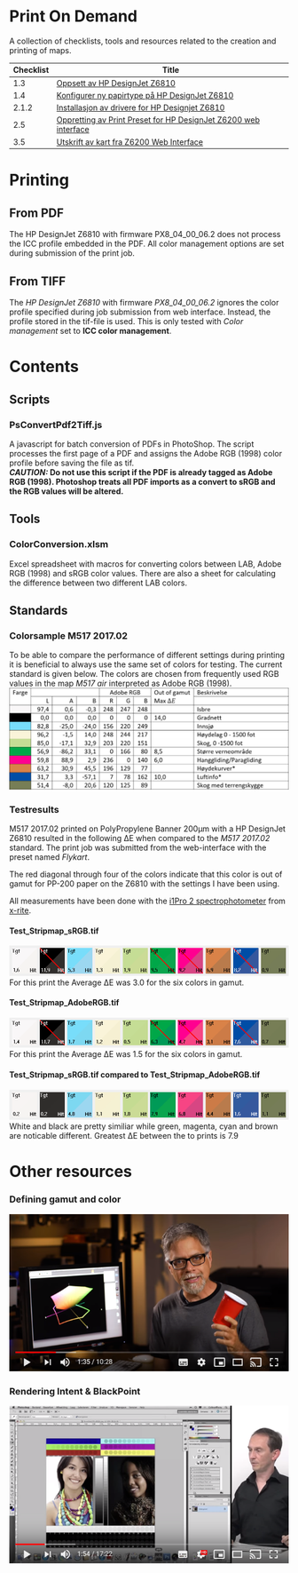 # Print On Demand
A collection of checklists, tools and resources related to the creation and printing of maps.


| Checklist | Title                                                                    |
|-----------|--------------------------------------------------------------------------|
| 1.3       | [Oppsett av HP DesignJet Z6810][cl1.3]                                   |
| 1.4       | [Konfigurer ny papirtype på HP DesignJet Z6810][cl1.4]                   |
| 2.1.2     | [Installasjon av drivere for HP Designjet Z6810][cl2.1.2]                |
| 2.5       | [Oppretting av Print Preset for HP DesignJet Z6200 web interface][cl2.5] |
| 3.5	      |	[Utskrift av kart fra Z6200 Web Interface][cl3.5]                        |
# Printing
## From  PDF
The HP DesignJet Z6810 with firmware PX8_04_00_06.2 does not process the ICC profile embedded in the PDF. All color management options are set during submission of the print job.

## From TIFF
The *HP DesignJet Z6810* with firmware *PX8_04_00_06.2* ignores the color profile specified during job submission from web interface. Instead, the profile stored in the tif-file is used. This is only tested with *Color management* set to **ICC color management**.

# Contents
## Scripts
### PsConvertPdf2Tiff.js
A javascript for batch conversion of PDFs in PhotoShop. The script processes the first page of a PDF and assigns the Adobe RGB (1998) color profile before saving the file as tif.
<br/>**_CAUTION:_ Do not use this script if the PDF is already tagged as Adobe RGB (1998). Photoshop treats all PDF imports as a convert to sRGB and the RGB values will be altered.**

## Tools
### ColorConversion.xlsm
Excel spreadsheet with macros for converting colors between LAB, Adobe RGB (1998) and sRGB color values. There are also a sheet for calculating the difference between two different LAB colors.

## Standards
### Colorsample M517 2017.02
To be able to compare the performance of different settings during printing it is beneficial to always use the same set of colors for testing. The current standard is given below. The colors are chosen from frequently used RGB values in the map *M517 air* interpreted as Adobe RGB (1998).
![Colorsample M517 2017.02](https://github.com/arildj78/PrintOnDemand/raw/master/webresources/M517%202017.02.png)

### Testresults
M517 2017.02 printed on PolyPropylene Banner 200µm with a HP DesignJet Z6810 resulted in the following ∆E when compared to the *M517 2017.02* standard. The print job was submitted from the web-interface with the preset named *Flykart*.

The red diagonal through four of the colors indicate that this color is out of gamut for PP-200 paper on the Z6810 with the settings I have been using.

All measurements have been done with the [i1Pro 2 spectrophotometer][i1Pro2] from [x-rite][x-rite].

#### Test_Stripmap_sRGB.tif
![sRGB.tif measured result](https://github.com/arildj78/PrintOnDemand/raw/master/webresources/dE_M517_2017.02-sRGB_print.png)
For this print the Average ∆E was 3.0 for the six colors in gamut.

#### Test_Stripmap_AdobeRGB.tif
![AdobeRGB.tif measured result](https://github.com/arildj78/PrintOnDemand/raw/master/webresources/dE_M517_2017.02-AdobeRGB_print.png)
For this print the Average ∆E was 1.5 for the six colors in gamut.

#### Test_Stripmap_sRGB.tif compared to Test_Stripmap_AdobeRGB.tif
![AdobeRGB.tif compared to AdobeRGB measured result](https://github.com/arildj78/PrintOnDemand/raw/master/webresources/dE_AdobeRGB-sRGB_print.png)
White and black are pretty similiar while green, magenta, cyan and brown are noticable different. Greatest ∆E between the to prints is 7.9


# Other resources
### Defining gamut and color
[![Defining gamut and color space](https://github.com/arildj78/PrintOnDemand/raw/master/webresources/screenshotGamut.png)](https://youtu.be/jVkjaUCkMps "Defining gamut and color space")

### Rendering Intent & BlackPoint
[![Rendering Intent & BlackPoint](https://github.com/arildj78/PrintOnDemand/raw/master/webresources/screenshotBlackPoint.png)](https://youtu.be/ixLrXsTvHyI "Rendering Intent & BlackPoint")




[i1Pro2]: https://www.xrite.com/categories/calibration-profiling/i1publish-pro-2
[x-rite]: https://www.xrite.com
[cl1.3]:   /Checklists/PDF/1.3%20-%20Oppsett%20av%20HP%20DesignJet%20Z6810.pdf
[cl1.4]:   /Checklists/PDF/1.4%20-%20Konfigurer%20ny%20papirtype%20på%20HP%20DesignJet%20Z6810.pdf
[cl2.1.2]: /Checklists/PDF/2.1.2%20-%20Installasjon%20av%20drivere%20for%20HP%20Designjet%20Z6810.pdf
[cl2.5]:   /Checklists/PDF/2.5%20-%20Oppretting%20av%20Print%20Preset%20for%20HP%20DesignJet%20Z6200%20web%20interface.pdf
[cl3.5]:   /Checklists/PDF/3.5%20–%20Utskrift%20av%20kart%20fra%20Z6200%20Web%20Interface.pdf
